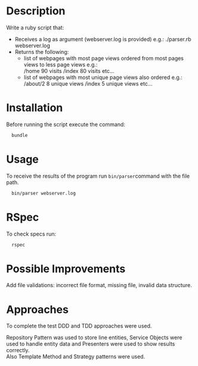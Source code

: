 # Description
Write a ruby script that:
 - Receives a log as argument (webserver.log is provided) e.g.: ./parser.rb webserver.log
- Returns the following:
  - list of webpages with most page views ordered from most pages views to less page views e.g.:<br />
    /home 90 visits /index 80 visits etc... 
  - list of webpages with most unique page views also ordered e.g.:<br />
    /about/2 8 unique views /index 5 unique views etc...

# Installation

Before running the script execute the command:

```sh
  bundle
```

# Usage

To receive the results of the program run `bin/parser`command with the file path.

```sh
  bin/parser webserver.log
```

# RSpec

To check specs run:

```sh
  rspec
```
# Possible Improvements

Add file validations: incorrect file format, missing file, invalid data structure.


# Approaches

To complete the test DDD and TDD approaches were used.

Repository Pattern was used to store line entities, Service Objects were used to handle entity data and Presenters were used to show results correctly. <br />
Also Template Method and Strategy patterns were used.
